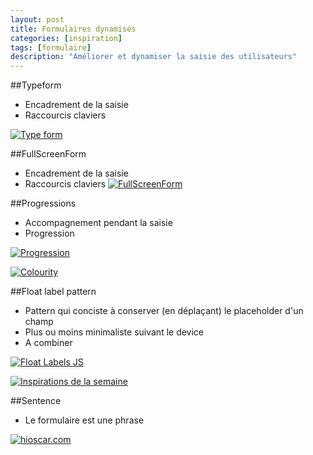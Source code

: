 ```yaml
---
layout: post
title: Formulaires dynamisés
categories: [inspiration]
tags: [formulaire]
description: "Améliorer et dynamiser la saisie des utilisateurs"
---
```


##Typeform
- Encadrement de la saisie
- Raccourcis claviers

[![Type form](http://haveidols.com/grabs/Screen%20Shot%202014-06-16%20at%2014.16.31.png)](http://www.typeform.com/use-cases#form)

##FullScreenForm
- Encadrement de la saisie
- Raccourcis claviers
[![FullScreenForm](http://haveidols.com/grabs/Screen%20Shot%202014-07-30%20at%2012.29.37.png)](http://tympanus.net/Development/FullscreenForm)


##Progressions
- Accompagnement pendant la saisie
- Progression

[![Progression](http://haveidols.com/grabs/Screen%20Shot%202014-06-16%20at%2014.11.29.png)](http://git.aaronlumsden.com/progression/#demo)

[![Colourity](http://haveidols.com/grabs/Screen%20Shot%202014-06-16%20at%2014.17.17.png)](http://colourity.github.io)

##Float label pattern
- Pattern qui conciste à conserver (en déplaçant) le placeholder d'un champ
- Plus ou moins minimaliste suivant le device
- A combiner

[![Float Labels JS](http://haveidols.com/grabs/Screen%20Shot%202014-06-16%20at%2014.43.34.png)](http://clubdesign.github.io/floatlabels.js)

[![Inspirations de la semaine](http://haveidols.com/grabs/Screen%20Shot%202014-06-16%20at%2014.44.59.png)](http://bradfrostweb.com/blog/post/float-label-pattern)

##Sentence
- Le formulaire est une phrase

[![hioscar.com](http://haveidols.com/grabs/Screen%20Shot%202014-06-16%20at%2014.18.58.png)](https://www.hioscar.com)
